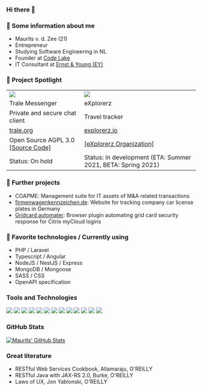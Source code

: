 ### Hi there 👋

### 🧍 Some information about me

- Maurits v. d. Zee (21)
- Entrepreneur
- Studying Software Engineering in NL
- Founder at [Code Lake](https://code-lake.com)
- IT Consultant at [Ernst & Young (EY)](https://ey.com)

### 🔭 Project Spotlight

<table style="border: none;">
    <tr>
        <td><img src="https://cdn.code-lake.com/github/trale.png"></td>
        <td><img src="https://cdn.code-lake.com/github/explorerz.png"></td>
    </tr>
    <tr>
        <td>Trale Messenger</td>
        <td>eXplorerz</td>
    </tr>
    <tr>
        <td>Private and secure chat client</td>
        <td>Travel tracker</td>
    </tr>
    <tr>
        <td><a href="https://trale.org">trale.org</a></td>
        <td><a href="https://explorerz.io">explorerz.io</a></td>
    </tr>
    <tr>
        <td>Open Source AGPL 3.0 <a href="https://github.com/trale-org">[Source Code]</a></td>
        <td><a href="https://github.com/explorerz-app">[eXplorerz Organization]</a></td>
    </tr>
    <tr>
        <td>Status: On hold</td>
        <td>Status: In development (ETA: Summer 2021, BETA: Spring 2021)</td>
    </tr>

</table>

### 🔭 Further projects

- COAPME: Management suite for IT assets of M&A related transactions
- [firmenwagenkennzeichen.de](https://firmenwagenkennzeichen.de): Website for tracking company car license plates in Germany
- [Gridcard automater](https://chrome.google.com/webstore/detail/gridcard-automater/cffjlgnkgncbjpnfkgcihodhojcgcfhe): Browser plugin automating grid card security response for Citrix myCloud logins

### 🌱 Favorite technologies / Currently using
- PHP / Laravel
- Typescript / Angular
- NodeJS / NestJS / Express
- MongoDB / Mongoose
- SASS / CSS
- OpenAPI specification

### Tools and Technologies

![](https://img.shields.io/badge/OS-Manjaro_Linux-informational?style=flat&logo=linux&logoColor=white&color=426ff5)
![](https://img.shields.io/badge/Editor-PHPStorm-informational?style=flat&logo=jetbrains&logoColor=white&color=426ff5)
![](https://img.shields.io/badge/Editor-IntelliJ_IDEA-informational?style=flat&logo=intellij-idea&logoColor=white&color=426ff5)
![](https://img.shields.io/badge/Code-PHP-informational?style=flat&logo=php&logoColor=white&color=426ff5)
![](https://img.shields.io/badge/Code-JavaScript-informational?style=flat&logo=javascript&logoColor=white&color=426ff5)
![](https://img.shields.io/badge/Code-HTML-informational?style=flat&logo=html5&logoColor=white&color=426ff5)
![](https://img.shields.io/badge/Code-CSS-informational?style=flat&logo=css3&logoColor=white&color=426ff5)
![](https://img.shields.io/badge/Code-Java-informational?style=flat&logo=java&logoColor=white&color=426ff5)
![](https://img.shields.io/badge/Tools-MySQL-informational?style=flat&logo=mysql&logoColor=white&color=426ff5)
![](https://img.shields.io/badge/Tools-Git-informational?style=flat&logo=git&logoColor=white&color=426ff5)
![](https://img.shields.io/badge/Framework-Laravel-informational?style=flat&logo=laravel&logoColor=white&color=426ff5)
![](https://img.shields.io/badge/Framework-Angular-informational?style=flat&logo=angular&logoColor=white&color=426ff5)
![](https://img.shields.io/badge/Spec-OpenAPI-informational?style=flat&logo=openapi-initiative&logoColor=white&color=426ff5)

### GitHub Stats

<a href="https://github.com/MauritsvanderZee/MauritsvanderZee">
  <img align="center" src="https://github-readme-stats.vercel.app/api?username=MauritsvanderZee&show_icons=true&include_all_commits=true&custom_title=Maurits' GitHub Stats&line_height=27&count_private=true&title_color=ffffff&text_color=c9cacc&icon_color=426ff5&bg_color=1d1f21" alt="Maurits' GitHub Stats" />
</a>

### Great literature

- RESTful Web Services Cookbook, Allamaraju, O'REILLY
- RESTful Java with JAX-RS  2.0, Burke, O'REILLY
- Laws of UX, Jon Yablonski, O'REILLY
